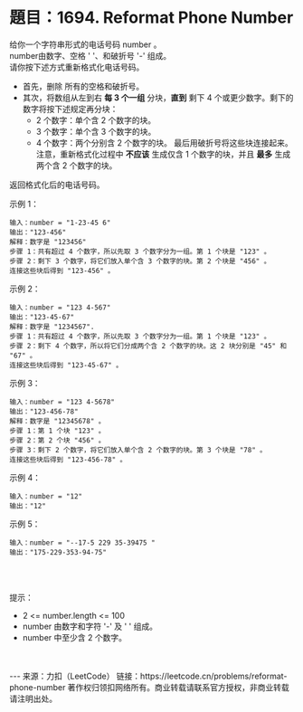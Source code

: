 # 題目：1694. Reformat Phone Number
给你一个字符串形式的电话号码 number 。  
number由数字、空格 ' '、和破折号 '-' 组成。  
请你按下述方式重新格式化电话号码。

* 首先，删除 所有的空格和破折号。
* 其次，将数组从左到右 **每 3 个一组** 分块，**直到** 剩下 4 个或更少数字。剩下的数字将按下述规定再分块：
    * 2 个数字：单个含 2 个数字的块。
    * 3 个数字：单个含 3 个数字的块。
    * 4 个数字：两个分别含 2 个数字的块。
最后用破折号将这些块连接起来。注意，重新格式化过程中 **不应该** 生成仅含 1 个数字的块，并且 **最多** 生成两个含 2 个数字的块。

返回格式化后的电话号码。



示例 1：

    输入：number = "1-23-45 6"  
    输出："123-456"  
    解释：数字是 "123456"  
    步骤 1：共有超过 4 个数字，所以先取 3 个数字分为一组。第 1 个块是 "123" 。  
    步骤 2：剩下 3 个数字，将它们放入单个含 3 个数字的块。第 2 个块是 "456" 。
    连接这些块后得到 "123-456" 。

示例 2：

    输入：number = "123 4-567"  
    输出："123-45-67"
    解释：数字是 "1234567".
    步骤 1：共有超过 4 个数字，所以先取 3 个数字分为一组。第 1 个块是 "123" 。  
    步骤 2：剩下 4 个数字，所以将它们分成两个含 2 个数字的块。这 2 块分别是 "45" 和 "67" 。
    连接这些块后得到 "123-45-67" 。

示例 3：

    输入：number = "123 4-5678"
    输出："123-456-78"
    解释：数字是 "12345678" 。
    步骤 1：第 1 个块 "123" 。
    步骤 2：第 2 个块 "456" 。
    步骤 3：剩下 2 个数字，将它们放入单个含 2 个数字的块。第 3 个块是 "78" 。
    连接这些块后得到 "123-456-78" 。

示例 4：

    输入：number = "12"
    输出："12"

示例 5：

    输入：number = "--17-5 229 35-39475 "
    输出："175-229-353-94-75"
 
  
<br />
提示：

* 2 <= number.length <= 100
* number 由数字和字符 '-' 及 ' ' 组成。
* number 中至少含 2 个数字。
<br />
<br />
---
来源：力扣（LeetCode）
链接：https://leetcode.cn/problems/reformat-phone-number
著作权归领扣网络所有。商业转载请联系官方授权，非商业转载请注明出处。
